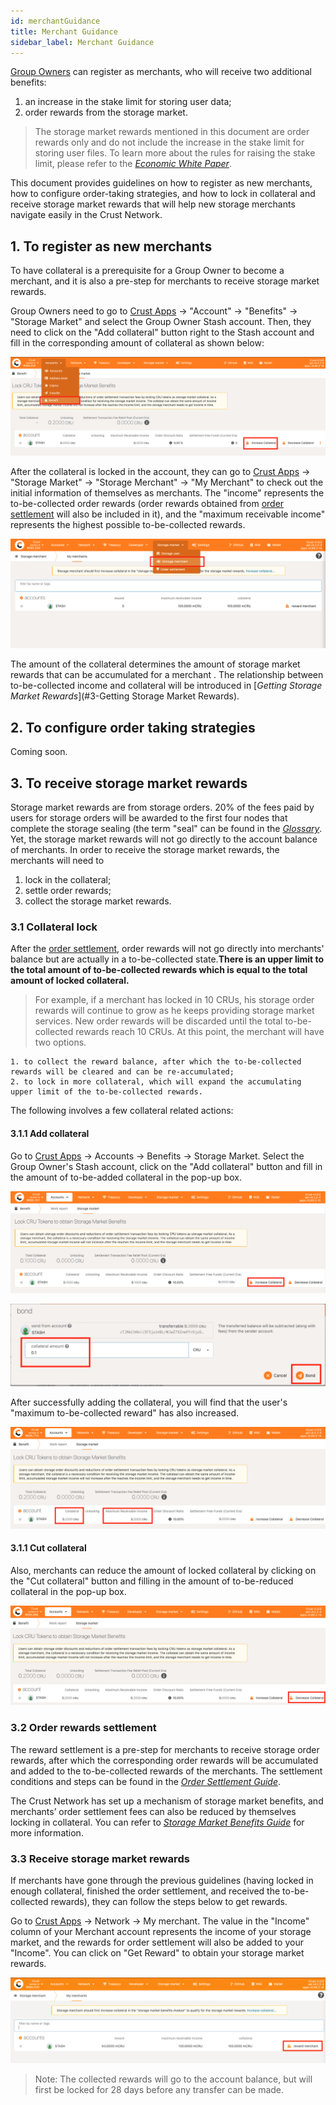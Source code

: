 ```yaml
---
id: merchantGuidance
title: Merchant Guidance
sidebar_label: Merchant Guidance
---
```


[Group Owners](ownerNode.md) can register as merchants, who will receive two additional benefits:

1. an increase in the stake limit for storing user data;
2. order rewards from the storage market.

> The storage market rewards mentioned in this document are order rewards only and do not include the increase in the stake limit for storing user files. To learn more about the rules for raising the stake limit, please refer to the [*Economic White Paper*](https://crust-data.oss-cn-shanghai.aliyuncs.com/crust-home/whitepapers/ecowhitepaper_en.pdf).

This document provides guidelines on how to register as new merchants, how to configure order-taking strategies, and how to lock in collateral and receive storage market rewards that will help new storage merchants navigate easily in the Crust Network.

## 1. To register as new merchants

To have collateral is a prerequisite for a Group Owner to become a merchant, and it is also a pre-step for merchants to receive storage market rewards.

Group Owners need to go to [Crust Apps](https://apps.crust.network) -> "Account" -> "Benefits" -> "Storage Market" and select the Group Owner Stash account. Then, they need to click on the "Add collateral" button right to the Stash account and fill in the corresponding amount of collateral as shown below:

![initialCollateral](assets/merchant/initialCollateral.png)

After the collateral is locked in the account, they can go to [Crust Apps](https://apps.crust.network) -> "Storage Market" -> "Storage Merchant" -> "My Merchant" to check out the initial information of themselves as merchants. The "income" represents the to-be-collected order rewards (order rewards obtained from [order settlement](orderSettlement.md) will also be included in it), and the "maximum receivable income" represents the highest possible to-be-collected rewards.

![merchantPage](assets/merchant/merchantPage.png)

The amount of the collateral determines the amount of storage market rewards that can be accumulated for a merchant . The relationship between to-be-collected income and collateral will be introduced in [*Getting Storage Market Rewards*](#3-Getting Storage Market Rewards).

## 2. **To configure order taking strategies**

Coming soon.

## 3. **To receive storage market rewards**

Storage market rewards are from storage orders. 20% of the fees paid by users for storage orders will be awarded to the first four nodes that complete the storage sealing (the term "seal" can be found in the [*Glossary*](glossary.md). Yet, the storage market rewards will not go directly to the account balance of merchants. In order to receive the storage market rewards, the merchants will need to

1. lock in the collateral;
2. settle order rewards;
3. collect the storage market rewards.

### 3.1 **Collateral lock**

After the [order settlement](orderSettlement.md), order rewards will not go directly into merchants' balance but are actually in a to-be-collected state.**There is an upper limit to the total amount of to-be-collected rewards which is equal to the total amount of locked collateral.**

> For example, if a merchant has locked in 10 CRUs, his storage order rewards will continue to grow as he keeps providing storage market services. New order rewards will be discarded until the total to-be-collected rewards reach 10 CRUs. At this point, the merchant will have two options.

    1. to collect the reward balance, after which the to-be-collected rewards will be cleared and can be re-accumulated;
    2. to lock in more collateral, which will expand the accumulating upper limit of the to-be-collected rewards.

The following involves a few collateral related actions:

#### 3.1.1 **Add collateral**

Go to [Crust Apps](https://apps.crust.network) -> Accounts -> Benefits -> Storage Market. Select the Group Owner's Stash account, click on the "Add collateral" button and fill in the amount of to-be-added collateral in the pop-up box.

![addCollateral](assets/merchant/addCollateral.png)

![inputAddAmount](assets/merchant/inputAddAmount.png)

After successfully adding the collateral, you will find that the user's "maximum to-be-collected reward" has also increased.

![addedCollateral](assets/merchant/addedCollateral.png)

#### 3.1.1 **Cut collateral**

Also, merchants can reduce the amount of locked collateral by clicking on the "Cut collateral" button and filling in the amount of to-be-reduced collateral in the pop-up box.

![cutCollateral](assets/merchant/cutCollateral.png)

### 3.2 **Order rewards settlement**

The reward settlement is a pre-step for merchants to receive storage order rewards, after which the corresponding order rewards will be accumulated and added to the to-be-collected rewards of the merchants. The settlement conditions and steps can be found in the [*Order Settlement Guide*](orderSettlement.md).

The Crust Network has set up a mechanism of storage market benefits, and merchants’ order settlement fees can also be reduced by themselves locking in collateral. You can refer to [*Storage Market Benefits Guide*](marketBenefits.md) for more information.

### 3.3 **Receive storage market rewards**

If merchants have gone through the previous guidelines (having locked in enough collateral, finished the order settlement, and received the to-be-collected rewards), they can follow the steps below to get rewards.

Go to [Crust Apps](apps.crust.network) -> Network -> My merchant. The value in the "Income" column of your Merchant account represents the income of your storage market, and the rewards for order settlement will also be added to your "Income". You can click on "Get Reward" to obtain your storage market rewards.

![getReward](assets/merchant/getReward.png)

>Note: The collected rewards will go to the account balance, but will first be locked for 28 days before any transfer can be made.
